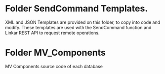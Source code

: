 # Folder SendCommand Templates. 
XML and JSON Templates are provided on this folder, to copy into code and modify.
These templates are used with the SendCommand function and Linkar REST API to request remote operations.
# Folder MV_Components
MV Components source code of each database

